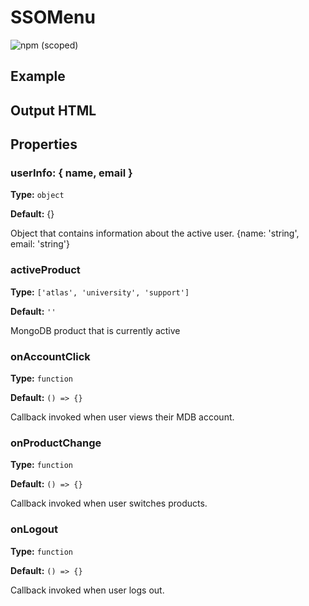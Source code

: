 # SSOMenu

![npm (scoped)](https://img.shields.io/npm/v/@leafygreen-ui/sso-menu.svg)

## Example

<!-- will update once we have componenet finalized  -->

## Output HTML

<!-- will update once we have componenet finalized  -->

## Properties

### userInfo: { name, email }

**Type:** `object`

**Default:** {}

Object that contains information about the active user. {name: 'string', email: 'string'}

### activeProduct

**Type:** `['atlas', 'university', 'support']`

**Default:** `''`

MongoDB product that is currently active

### onAccountClick

**Type:** `function`

**Default:** `() => {}`

Callback invoked when user views their MDB account.

### onProductChange

**Type:** `function`

**Default:** `() => {}`

Callback invoked when user switches products.

### onLogout

**Type:** `function`

**Default:** `() => {}`

Callback invoked when user logs out.
